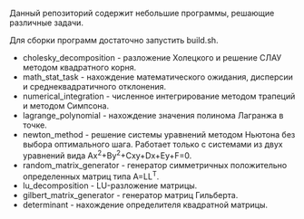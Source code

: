 Данный репозиторий содержит небольшие программы, решающие различные задачи.

Для сборки программ достаточно запустить build.sh.

- cholesky\_decomposition - разложение Холецкого и решение СЛАУ методом квадратного корня.
- math\_stat\_task - нахождение математического ожидания, дисперсии и среднеквадратичного отклонения.
- numerical\_integration - численное интегрирование методом трапеций и методом Симпсона.
- lagrange\_polynomial - нахождение значения полинома Лагранжа в точке.
- newton\_method - решение системы уравнений методом Ньютона без выбора оптимального шага. Работает только с системами из двух уравнений вида Ax<sup>2</sup>+By<sup>2</sup>+Cxy+Dx+Ey+F=0.
- random\_matrix\_generator - генератор симметричных положительно определенных матриц типа A=LL<sup>T</sup>.
- lu\_decomposition - LU-разложение матрицы.
- gilbert\_matrix\_generator - генератор матриц Гильберта.
- determinant - нахождение определителя квадратной матрицы.
